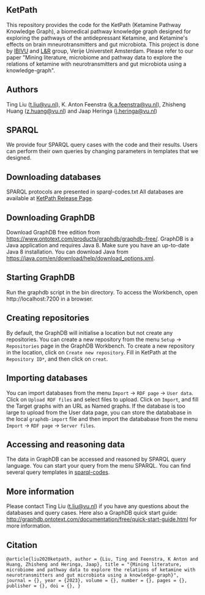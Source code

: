 ## KetPath
This repository provides the code for the KetPath (Ketamine Pathway Knowledge Graph), a biomedical pathway knowledge graph designed for exploring the pathways of the antidepressant Ketamine, and Ketamine's effects on brain mneurotransmitters and gut microbiota. This project is done by [IBIVU](https://www.vubioinformatics.com/) and [L&R](https://lr.cs.vu.nl/) group, Verije Universteit Amsterdam. Please refer to our paper "Mining literature, microbiome and pathway data to explore the relations of ketamine with neurotransmitters and gut microbiota using a knowledge-graph".

## Authors
Ting Liu (t.liu@vu.nl), K. Anton Feenstra (k.a.feenstra@vu.nl), Zhisheng Huang (z.huang@vu.nl) and Jaap Heringa (j.heringa@vu.nl)

## SPARQL
We provide four SPARQL query cases with the code and their results. Users can perform their own queries by changing parameters in templates that we designed.

## Downloading databases
SPARQL protocols are presented in sparql-codes.txt
All databases are available at [KetPath Release Page](https://github.com/tingcosmos/KetPath/releases/).

## Downloading GraphDB
Download GraphDB free edition from https://www.ontotext.com/products/graphdb/graphdb-free/.
GraphDB is a Java application and requires Java 8. Make sure you have an up-to-date Java 8 installation.
You can download Java from https://java.com/en/download/help/download_options.xml.

## Starting GraphDB
Run the graphdb script in the bin directory. To access the Workbench, open http://localhost:7200 in a browser.

## Creating repositories
By default, the GraphDB will initialise a location but not create any repositories.
You can create a new repository from the menu `Setup` -> `Repositories` page in the GraphDB Workbench.
To create a new repository in the location, click on `Create new repository`.
Fill in KetPath at the `Repository ID*`, and then click on `creat`.

## Importing databases
You can import databases from the menu `Import` -> `RDF page` -> `User data`.
Click on `Upload RDF files` and select files to upload.
Click on `Import`, and fill the Target graphs with an URL as Named graphs.
If the database is too large to upload from the User data page, you can store the datababase in the local `graphdb-import` file and then import the datababase from the menu `Import` -> `RDF page` -> `Server files`.

## Accessing and reasoning data
The data in GraphDB can be accessed and reasoned by SPARQL query language.
You can start your query from the menu SPARQL.
You can find several query templates in [sparql-codes](https://github.com/tingcosmos/KetPath/blob/main/sparql-codes).

## More information
Please contact Ting Liu (t.liu@vu.nl) if you have any questions about the databases and query cases.
Here also a GraphDB quick start guide: http://graphdb.ontotext.com/documentation/free/quick-start-guide.html for more information.

## Citation
`@article{liu2020ketpath,
    author = {Liu, Ting and Feenstra, K Anton and Huang, Zhisheng and Heringa, Jaap},
    title = "{Mining literature, microbiome and pathway data to explore the relations of ketamine with neurotransmitters and gut microbiota using a knowledge-graph}",
    journal = {},
    year = {2023},
    volume = {},
    number = {},
    pages = {},
    publisher = {},
    doi = {},
}`
